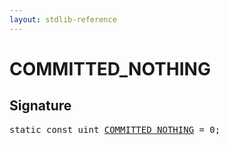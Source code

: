 ```yaml
---
layout: stdlib-reference
---
```


# COMMITTED_NOTHING

## Signature
<pre>
<span class='code_keyword'>static</span> <span class='code_keyword'>const</span> <span class="code_keyword">uint</span> <a href="/stdlib-reference/global-decls/COMMITTED_NOTHING">COMMITTED_NOTHING</a> = 0;
</pre>

